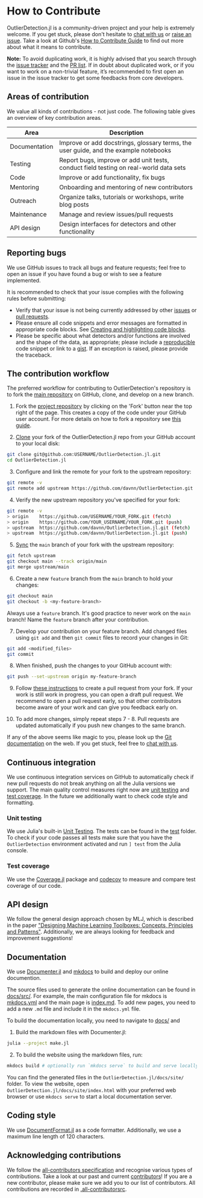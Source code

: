 # How to Contribute

OutlierDetection.jl is a community-driven project and your help is extremely welcome. If you get stuck, please don't hesitate to [chat with us](https://discord.gg/5ErtExMV) or [raise an issue](https://github.com/davnn/OutlierDetection.jl/issues/new/choose). Take a look at Github's [How to Contribute Guide](https://opensource.guide/how-to-contribute/) to find out more about what it means to contribute.

**Note:** To avoid duplicating work, it is highly advised that you search through the [issue tracker](https://github.com/davnn/OutlierDetection.jl/issues) and the [PR list](https://github.com/davnn/OutlierDetection.jl/pulls). If in doubt about duplicated work, or if you want to work on a non-trivial feature, it’s recommended to first open an issue in the issue tracker to get some feedbacks from core developers.

## Areas of contribution

We value all kinds of contributions - not just code. The following table gives an overview of key contribution areas.

| Area               | Description                                                                                                           |
| ------------------ | --------------------------------------------------------------------------------------------------------------------- |
| Documentation      | Improve or add docstrings, glossary terms, the user guide, and the example notebooks                                  |
| Testing            | Report bugs, improve or add unit tests, conduct field testing on real-world data sets                                 |
| Code               | Improve or add functionality, fix bugs                                                                                |
| Mentoring          | Onboarding and mentoring of new contributors                                                                          |
| Outreach           | Organize talks, tutorials or workshops, write blog posts                                                              |
| Maintenance        | Manage and review issues/pull requests |
| API design         | Design interfaces for detectors and other functionality                                                              |

Reporting bugs
--------------

We use GitHub issues to track all bugs and feature requests; feel free to open an issue if you have found a bug or wish to see a feature implemented.

It is recommended to check that your issue complies with the following rules before submitting:

- Verify that your issue is not being currently addressed by other [issues](https://github.com/davnn/OutlierDetection.jl/issues) or [pull requests](https://github.com/davnn/OutlierDetection.jl/pulls).
- Please ensure all code snippets and error messages are formatted in appropriate code blocks. See [Creating and highlighting code blocks](https://help.github.com/articles/creating-and-highlighting-code-blocks).
- Please be specific about what detectors and/or functions are involved and the shape of the data, as appropriate; please include a [reproducible](https://stackoverflow.com/help/mcve) code snippet or link to a [gist](https://gist.github.com). If an exception is raised, please provide the traceback.

## The contribution workflow

The preferred workflow for contributing to OutlierDetection's repository is to fork the [main repository](https://github.com/davnn/OutlierDetection.jl) on GitHub, clone, and develop on a new branch.

1. Fork the [project repository](https://github.com/davnn/OutlierDetection.jl) by clicking on the \'Fork\' button near the top right of the page. This creates a copy of the code under your GitHub user account. For more details on how to fork a repository see [this guide](https://help.github.com/articles/fork-a-repo/).

2. [Clone](https://docs.github.com/en/github/creating-cloning-and-archiving-repositories/cloning-a-repository) your fork of the OutlierDetection.jl repo from your GitHub account to your local disk:

```bash
git clone git@github.com:USERNAME/OutlierDetection.jl.git
cd OutlierDetection.jl
```

3. Configure and link the remote for your fork to the upstream repository:

```bash
git remote -v
git remote add upstream https://github.com/davnn/OutlierDetection.git
```

4. Verify the new upstream repository you\'ve specified for your fork:

```bash
git remote -v
> origin    https://github.com/USERNAME/YOUR_FORK.git (fetch)
> origin    https://github.com/YOUR_USERNAME/YOUR_FORK.git (push)
> upstream  https://github.com/davnn/OutlierDetection.jl.git (fetch)
> upstream  https://github.com/davnn/OutlierDetection.jl.git (push)
```

5. [Sync](https://docs.github.com/en/github/collaborating-with-issues-and-pull-requests/syncing-a-fork) the `main` branch of your fork with the upstream repository:

```bash
git fetch upstream
git checkout main --track origin/main
git merge upstream/main
```

6. Create a new `feature` branch from the `main` branch to hold your changes:

```bash
git checkout main
git checkout -b <my-feature-branch>
```

Always use a `feature` branch. It\'s good practice to never work on the `main` branch! Name the `feature` branch after your contribution.

7. Develop your contribution on your feature branch. Add changed files using `git add` and then `git commit` files to record your changes in Git:

```bash
git add <modified_files>
git commit
```

8. When finished, push the changes to your GitHub account with:

```bash
git push --set-upstream origin my-feature-branch
```

9. Follow [these instructions](https://help.github.com/articles/creating-a-pull-request-from-a-fork) to create a pull request from your fork. If your work is still work in progress, you can open a draft pull request. We recommend to open a pull request early, so that other contributors become aware of your work and can give you feedback early on.

10. To add more changes, simply repeat steps 7 - 8. Pull requests are
 updated automatically if you push new changes to the same branch.

If any of the above seems like magic to you, please look up the [Git documentation](https://git-scm.com/documentation) on the web. If you get stuck, feel free to [chat with us](https://discord.gg/5ErtExMV).

## Continuous integration

We use continuous integration services on GitHub to automatically check if new pull requests do not break anything on all the Julia versions we support. The main quality control measures right now are [unit testing](#Unit-testing) and [test coverage](#Test-coverage). In the future we additionally want to check code style and formatting.

### Unit testing

We use Julia's built-in [Unit Testing](https://docs.julialang.org/en/v1/stdlib/Test/). The tests can be found in the [test](https://github.com/davnn/OutlierDetection.jl/tree/master/test) folder. To check if your code passes all tests make sure that you have the `OutlierDetection` environment activated and run `] test` from the Julia console.

### Test coverage

We use the [Coverage.jl](https://github.com/JuliaCI/Coverage.jl) package and [codecov](https://codecov.io) to measure and compare test coverage of our code.

## API design

We follow the general design approach chosen by MLJ, which is described in the paper ["Designing Machine Learning Toolboxes: Concepts, Principles and Patterns"](https://arxiv.org/abs/2101.04938). Additionally, we are always looking for feedback and improvement suggestions!

## Documentation

We use [Documenter.jl](https://github.com/JuliaDocs/Documenter.jl) and [mkdocs](https://github.com/mkdocs/mkdocs/) to build and deploy our online documention.

The source files used to generate the online documentation can be found in [docs/src/](https://github.com/davnn/OutlierDetection.jl/tree/master/docs/src). For example, the main configuration file for mkdocs is [mkdocs.yml](https://github.com/davnn/OutlierDetection.jl/tree/master/docs/src/mkdocs.yml) and the main page is [index.md](https://github.com/davnn/OutlierDetection.jl/tree/master/docs/src/index.md). To add new pages, you need to add a new `.md` file and include it in the `mkdocs.yml` file.

To build the documentation locally, you need to navigate to [docs/](https://github.com/davnn/OutlierDetection.jl/tree/master/docs) and

1. Build the markdown files with Documenter.jl:

```bash
julia --project make.jl
```

2. To build the website using the markdown files, run:

```bash
mkdocs build # optionally run `mkdocs serve` to build and serve locally
```

You can find the generated files in the `OutlierDetection.jl/docs/site/` folder. To view the website, open `OutlierDetection.jl/docs/site/index.html` with your preferred web browser or use `mkdocs serve` to start a local documentation server.

## Coding style

We use [DocumentFormat.jl](https://github.com/julia-vscode/DocumentFormat.jl) as a code formatter. Additionally, we use a maximum line length of 120 characters.

## Acknowledging contributions

We follow the [all-contributors specification](https://allcontributors.org) and recognise various types of contributions. Take a look at our past and current [contributors](https://github.com/davnn/OutlierDetection.jl/blob/main/CONTRIBUTORS.md)! If you are a new contributor, please make sure we add you to our list of contributors. All contributions are recorded in [.all-contributorsrc](https://github.com/davnn/OutlierDetection.jl/blob/main/.all-contributorsrc).
